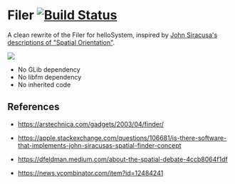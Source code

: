 # Filer [![Build Status](https://api.cirrus-ci.com/probonopd/helloSystem/Filer.svg)](https://cirrus-ci.com/github/helloSystem/Filer) 

A clean rewrite of the Filer for helloSystem, inspired by [John Siracusa's descriptions of "Spatial Orientation"](https://arstechnica.com/gadgets/2003/04/finder/).

![](https://user-images.githubusercontent.com/2480569/206650534-a035fc64-5993-41dd-8753-1076f47598c5.png)

* No GLib dependency
* No libfm dependency
* No inherited code

## References

* https://arstechnica.com/gadgets/2003/04/finder/

* https://apple.stackexchange.com/questions/106681/is-there-software-that-implements-john-siracusas-spatial-finder-concept

* https://dfeldman.medium.com/about-the-spatial-debate-4ccb8064f1df

* https://news.ycombinator.com/item?id=12484241
